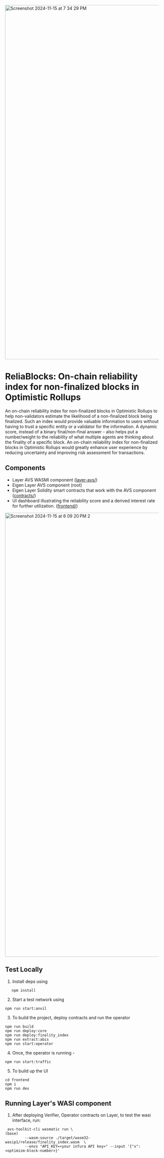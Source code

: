 <img width="1156" alt="Screenshot 2024-11-15 at 7 34 29 PM" src="https://github.com/user-attachments/assets/00dd78c8-643b-424e-99c4-cfd4b523b2d9">


# ReliaBlocks: On-chain reliability index for non-finalized blocks in Optimistic Rollups

An on-chain reliability index for non-finalized blocks in Optimistic Rollups to help non-validators estimate the likelihood of a non-finalized block being finalized. Such an index would provide valuable information to users without having to trust a specific entity or a validator for the information. A dynamic score, instead of a binary final/non-final answer - also helps put a number/weight to the reliability of what multiple agents are thinking about the finality of a specific block. An on-chain reliability index for non-finalized blocks in Optimistic Rollups would greatly enhance user experience by reducing uncertainty and improving risk assessment for transactions.

## Components 

 - Layer AVS WASMI component ([layer-avs/](https://github.com/souradeep-das/finality_index/tree/main/layer-avs))
 - Eigen Layer AVS component (root)
 - Eigen Layer Solidity smart contracts that work with the AVS component ([contracts/](https://github.com/souradeep-das/finality_index/tree/main/contracts))
 - UI dashboard illustrating the reliability score and a derived interest rate for further utilization. ([frontend/](https://github.com/souradeep-das/finality_index/tree/main/frontend))


<img width="1449" alt="Screenshot 2024-11-15 at 6 09 20 PM 2" src="https://github.com/user-attachments/assets/929765e5-4d80-4b71-b60f-685f62a91b41">


## Test Locally

1. Install deps using

```
   npm install
```

2. Start a test network using

```
npm run start:anvil  
```

3. To build the project, deploy contracts and run the operator

```
npm run build
npm run deploy:core
npm run deploy:finality_index
npm run extract:abis
npm run start:operator
```

4. Once, the operator is running -

```
npm run start:traffic
```

5. To build up the UI

```
cd frontend
npm i
npm run dev
```

## Running Layer's WASI component
1. After deploying Verifier, Operator contracts on Layer, to test the wasi interface, run:
```
 avs-toolkit-cli wasmatic run \                                              (base) 
         --wasm-source ./target/wasm32-wasip1/release/finality_index.wasm  \
         --envs "API_KEY=<your infura API key>" --input '{"x": <optimism-block-number>}'
```
